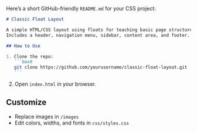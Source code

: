 Here’s a short GitHub-friendly `README.md` for your CSS project:

````markdown
# Classic Float Layout

A simple HTML/CSS layout using floats for teaching basic page structure.  
Includes a header, navigation menu, sidebar, content area, and footer.

## How to Use

1. Clone the repo:
   ```bash
   git clone https://github.com/yourusername/classic-float-layout.git
   ```
````

2. Open `index.html` in your browser.

## Customize

- Replace images in `/images`
- Edit colors, widths, and fonts in `css/styles.css`
